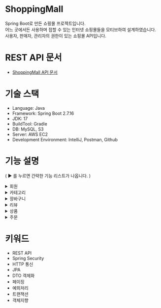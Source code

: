 # ShoppingMall
Spring Boot로 만든 쇼핑몰 프로젝트입니다. <br>
어느 곳에서든 사용하며 접할 수 있는 인터넷 쇼핑몰들을 모티브하여 설계하였습니다.
사용자, 판매자, 관리자의 권한이 있는 쇼핑몰 API입니다.

# REST API 문서
- [ShoppingMall API 문서](https://github.com/LeeDaye7888/ShoppingMall/issues/26)

# 기술 스택
- Language: Java
- Framework: Spring Boot 2.7.16
- JDK: 17
- BuildTool: Gradle
- DB: MySQL, S3
- Server: AWS EC2
- Development Environment: IntelliJ, Postman, Github


# 기능 설명
( ▶ 를 누르면 간략한 기능 리스트가 나옵니다. )
<details>
<summary>회원</summary>
  
- Spring Security 회원가입 및 로그인
- (관리자) 회원 정보 전체 조회
  + 이메일 중복 체크
  + JWT 토큰
- (사용자) 자신의 회원 정보 조회
- 회원 정보 수정
- 회원 탈퇴
  + 전체 사용자: 회원의 장바구니 삭제, 회원의 refresh token 삭제, 권한 삭제, 리뷰 작성한 회원명을 null로 변경
  + 판매자: 사용자의 장바구니에 존재하는 판매자 판매 상품 삭제
  + 관리자: 해당 없음
- 비밀번호 변경
  
</details>

<details>
<summary>카테고리</summary>

  - 카테고리 생성(관리자)
  - 카테고리 수정(관리자)
  - 카테고리 조회(전체 사용자)
  - 카테고리 삭제(관리자)
</details>

<details>
<summary>장바구니</summary>

  - 장바구니 생성
  - 장바구니 수정
  - 회원에 해당하는 장바구니 전체 조회
  - 선택한 장바구니들 삭제
</details>

<details>
<summary>리뷰</summary>

  - 리뷰 등록
  - 리뷰 수정
  - (상품 상세조회) 리뷰 조회
  - (마이페이지) 리뷰 조회
</details>

<details>
<summary>상품</summary>

  - 상품 등록(판매자)
    + 상품 이미지는 1장 이상 필수 등록
    + 상품 이미지들은 AWS S3에 저장
    + 이미 존재하는 동일한 이름으로 상품 등록 불가
    + 상품 옵션 추가는 필수 X
      
  - 상품 수정(판매자)
    + 사이트에 이미 존재하는 상품명으로 상품 수정 불가
  - 상품 전체 조회(판매자)
  - 상품 삭제(판매자)
  - 상품 상세 조회(전체 사용자)
  - 상품 전체 조회(전체 사용자)
</details>

<details>
<summary>주문</summary>
  
  - 주문번호 생성 (UUID)
  - 주문 등록
    + 주문 수량 > 주문하려는 상품 재고 시, 주문 불가
    + 품절/판매중단인 상품 주문 불가
    + 주문 수량만큼 해당 상품 재고 감소
    + 총 주문 금액의 1% 적립금 부여
    + 주문 상품이 장바구니에 존재할 경우, 장바구니 DB에서 삭제 
  - 주문 취소(결제 취소)
    + 이미 취소한 결제 다시 취소 불가
    + 상품이 배송 중일 경우 취소 불가
    + 결제 회원과 다른 회원이 대신 결제 취소 불가
  - 주문 전체 조회
  - 주문 상세 조회
</details>


# 키워드
- REST API
- Spring Security
- HTTP 통신
- JPA
- DTO 객체화
- 페이징
- 예외처리
- 트랜잭션
- 객체지향
